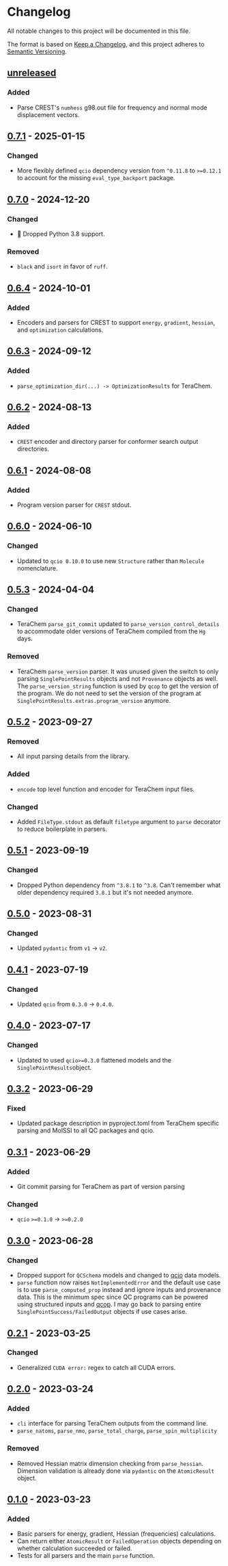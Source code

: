 # Changelog

All notable changes to this project will be documented in this file.

The format is based on [Keep a Changelog](https://keepachangelog.com/en/1.0.0/), and this project adheres to [Semantic Versioning](https://semver.org/spec/v2.0.0.html).

## [unreleased]

### Added

- Parse CREST's `numhess` g98.out file for frequency and normal mode displacement vectors.

## [0.7.1] - 2025-01-15

### Changed

- More flexibly defined `qcio` dependency version from `^0.11.8` to `>=0.12.1` to account for the missing `eval_type_backport` package.

## [0.7.0] - 2024-12-20

### Changed

- 🚨 Dropped Python 3.8 support.

### Removed

- `black` and `isort` in favor of `ruff`.

## [0.6.4] - 2024-10-01

### Added

- Encoders and parsers for CREST to support `energy`, `gradient`, `hessian`, and `optimization` calculations.

## [0.6.3] - 2024-09-12

### Added

- `parse_optimization_dir(...) -> OptimizationResults` for TeraChem.

## [0.6.2] - 2024-08-13

### Added

- `CREST` encoder and directory parser for conformer search output directories.

## [0.6.1] - 2024-08-08

### Added

- Program version parser for `CREST` stdout.

## [0.6.0] - 2024-06-10

### Changed

- Updated to `qcio 0.10.0` to use new `Structure` rather than `Molecule` nomenclature.

## [0.5.3] - 2024-04-04

### Changed

- TeraChem `parse_git_commit` updated to `parse_version_control_details` to accommodate older versions of TeraChem compiled from the `Hg` days.

### Removed

- TeraChem `parse_version` parser. It was unused given the switch to only parsing `SinglePointResults` objects and not `Provenance` objects as well. The `parse_version_string` function is used by `qcop` to get the version of the program. We do not need to set the version of the program at `SinglePointResults.extras.program_version` anymore.

## [0.5.2] - 2023-09-27

### Removed

- All input parsing details from the library.

### Added

- `encode` top level function and encoder for TeraChem input files.

### Changed

- Added `FileType.stdout` as default `filetype` argument to `parse` decorator to reduce boilerplate in parsers.

## [0.5.1] - 2023-09-19

### Changed

- Dropped Python dependency from `^3.8.1` to `^3.8`. Can't remember what older dependency required `3.8.1` but it's not needed anymore.

## [0.5.0] - 2023-08-31

### Changed

- Updated `pydantic` from `v1` -> `v2`.

## [0.4.1] - 2023-07-19

### Changed

- Updated `qcio` from `0.3.0` -> `0.4.0`.

## [0.4.0] - 2023-07-17

### Changed

- Updated to used `qcio>=0.3.0` flattened models and the `SinglePointResults`object.

## [0.3.2] - 2023-06-29

### Fixed

- Updated package description in pyproject.toml from TeraChem specific parsing and MolSSI to all QC packages and qcio.

## [0.3.1] - 2023-06-29

### Added

- Git commit parsing for TeraChem as part of version parsing

### Changed

- `qcio` `>=0.1.0` -> `>=0.2.0`

## [0.3.0] - 2023-06-28

### Changed

- Dropped support for `QCSchema` models and changed to [qcio](https://github.com/coltonbh/qcio) data models.
- `parse` function now raises `NotImplementedError` and the default use case is to use `parse_computed_prop` instead and ignore inputs and provenance data. This is the minimum spec since QC programs can be powered using structured inputs and [qcop](https://github.com/coltonbh/qcop). I may go back to parsing entire `SinglePointSuccess/FailedOutput` objects if use cases arise.

## [0.2.1] - 2023-03-25

### Changed

- Generalized `CUDA error:` regex to catch all CUDA errors.

## [0.2.0] - 2023-03-24

### Added

- `cli` interface for parsing TeraChem outputs from the command line.
- `parse_natoms`, `parse_nmo`, `parse_total_charge`, `parse_spin_multiplicity`

### Removed

- Removed Hessian matrix dimension checking from `parse_hessian`. Dimension validation is already done via `pydantic` on the `AtomicResult` object.

## [0.1.0] - 2023-03-23

### Added

- Basic parsers for energy, gradient, Hessian (frequencies) calculations.
- Can return either `AtomicResult` or `FailedOperation` objects depending on whether calculation succeeded or failed.
- Tests for all parsers and the main `parse` function.

[unreleased]: https://github.com/coltonbh/qcparse/compare/0.7.1...HEAD
[0.7.1]: https://github.com/coltonbh/qcparse/releases/tag/0.7.1
[0.7.0]: https://github.com/coltonbh/qcparse/releases/tag/0.7.0
[0.6.4]: https://github.com/coltonbh/qcparse/releases/tag/0.6.4
[0.6.3]: https://github.com/coltonbh/qcparse/releases/tag/0.6.3
[0.6.2]: https://github.com/coltonbh/qcparse/releases/tag/0.6.2
[0.6.1]: https://github.com/coltonbh/qcparse/releases/tag/0.6.1
[0.6.0]: https://github.com/coltonbh/qcparse/releases/tag/0.6.0
[0.5.3]: https://github.com/coltonbh/qcparse/releases/tag/0.5.3
[0.5.2]: https://github.com/coltonbh/qcparse/releases/tag/0.5.2
[0.5.1]: https://github.com/coltonbh/qcparse/releases/tag/0.5.1
[0.5.0]: https://github.com/coltonbh/qcparse/releases/tag/0.5.0
[0.4.1]: https://github.com/coltonbh/qcparse/releases/tag/0.4.1
[0.4.0]: https://github.com/coltonbh/qcparse/releases/tag/0.4.0
[0.3.2]: https://github.com/coltonbh/qcparse/releases/tag/0.3.2
[0.3.1]: https://github.com/coltonbh/qcparse/releases/tag/0.3.1
[0.3.0]: https://github.com/coltonbh/qcparse/releases/tag/0.3.0
[0.2.1]: https://github.com/coltonbh/qcparse/releases/tag/0.2.1
[0.2.0]: https://github.com/coltonbh/qcparse/releases/tag/0.2.0
[0.1.0]: https://github.com/coltonbh/qcparse/releases/tag/0.1.0
